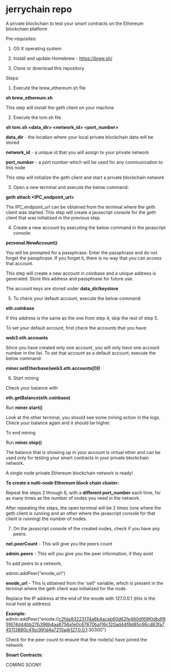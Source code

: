 # jerrychain repo
A private blockchain to test your smart contracts on the Ethereum blockchain platform

Pre-requisites:

1) OS X operating system

2) Install and update Homebrew - https://brew.sh/

3) Clone or download this repository

Steps:

1) Execute the brew_ethereum.sh file

**sh brew_ethereum.sh**

This step will install the geth client on your machine

2) Execute the tom.sh file

**sh tom.sh <data_dir> <network_id> <port_number>**

**data_dir** - the location where your local private blockchain data will be stored

**network_id** - a unique id that you will assign to your private network

**port_number** - a port number which will be used for any communication to this node

This step will initialize the geth client and start a private blockchain network

3) Open a new terminal and execute the below command:

**geth attach <IPC_endpoint_url>**

The IPC_endpoint_url can be obtained from the terminal where the geth client was started. This step will create a javascript console for the geth client that was initialized in the previous step.

4) Create a new account by executing the below command in the javascript console:

**personal.NewAccount()**

You will be prompted for a passphrase. Enter the passphrase and do not forget the passphrase. If you forget it, there is no way that you can access that account. 

This step will create a new account in coinbase and a unique address is generated. Store this address and passphrase for future use.

The account keys are stored under **data_dir/keystore**

5) To check your default account, execute the below command:

**eth.coinbase**

If this address is the same as the one from step 4, skip the rest of step 5.

To set your default account, first check the accounts that you have:

**web3.eth.accounts**

Since you have created only one account, you will only have one account number in the list. To set that account as a default account, execute the below command:

**miner.setEtherbase(web3.eth.accounts[0])**

6) Start mining

Check your balance with 

**eth.getBalance(eth.coinbase)**

Run  **miner.start()**

Look at the other terminal, you should see some mining action in the logs. Check your balance again and it should be higher.

To end mining 

Run   **miner.stop()**

The balance that is showing up in your account is virtual ether and can be used only for testing your smart contracts in your private blockchain network.

A single node private Ethereum blockchain network is ready!



**To create a nulti-node Ethereum block chain cluster:**

Repeat the steps 2 through 6, with a **different port_number** each time, for as many times as the number of nodes you need in the network.

After repeating the steps, the open terminal will be 2 times (one where the geth client is running and an other where the javascript console for that client is running) the number of nodes.

7) On the javascript console of the created nodes, check if you have any peers:

**net.peerCount** - This will give you the peers count

**admin.peers** - This will you give you the peer information, if they exist

To add peers to a network, 

admin.addPeer("enode_url")

**enode_url** - This is obtained from the 'self' variable, which is present in the terminal where the geth client was initialized for the node.

Replace the IP address at the end of the enode with 127.0.0.1 (this is the local host ip address)

**Example:** admin.addPeer("enode://c2fda93223174a6b4acab60d62fe480df69f0dbdf85f674d44bb27b396b4aa8756a1e0c67670ba116c120ad44f8d85c66cd83fa745113880c41bc991d4a7210a@127.0.0.1:30300")


Check for the peer count to ensure that the node(s) have joined the network.



**Smart Contracts:**

COMING SOON!!
